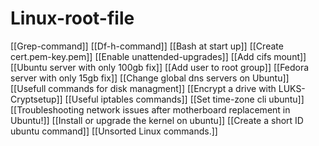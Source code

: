# Linux-root-file
[[Grep-command]]
[[Df-h-command]]
[[Bash at start up]]
[[Create cert.pem-key.pem]]
[[Enable unattended-upgrades]]
[[Add cifs mount]]
[[Ubuntu server with only 100gb fix]]
[[Add user to root group]]
[[Fedora server with only 15gb fix]]
[[Change global dns servers on Ubuntu]]
[[Usefull commands for disk managment]]
[[Encrypt a drive with LUKS-Cryptsetup]]
[[Useful iptables commands]]
[[Set time-zone cli ubuntu]]
[[Troubleshooting network issues after motherboard replacement in Ubuntu!]]
[[Install or upgrade the kernel on ubuntu]]
[[Create a short ID ubuntu command]]
[[Unsorted Linux commands.]]